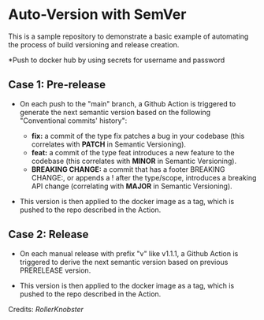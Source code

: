 # Auto-Version with SemVer

This is a sample repository to demonstrate a basic example of automating the process
of build versioning and release creation.

*Push to docker hub by using secrets for username and password

## Case 1: Pre-release
- On each push to the "main" branch, a Github Action is triggered to generate the next
semantic version based on the following "Conventional commits' history":
    - **fix:** a commit of the type fix patches a bug in your codebase (this correlates with **PATCH** in Semantic Versioning).
    - **feat:** a commit of the type feat introduces a new feature to the codebase (this correlates with **MINOR** in Semantic Versioning).
    - **BREAKING CHANGE:** a commit that has a footer BREAKING CHANGE:, or appends a ! after the type/scope, introduces a breaking API change (correlating with **MAJOR** in Semantic Versioning). 

- This version is then applied to the docker image as a tag, which is pushed to the repo
described in the Action.

## Case 2: Release
- On each manual release with prefix "v"  like v1.1.1, a Github Action is triggered to derive the next
semantic version based on previous PRERELEASE version.

- This version is then applied to the docker image as a tag, which is pushed to the repo
described in the Action.


Credits: *RollerKnobster*
